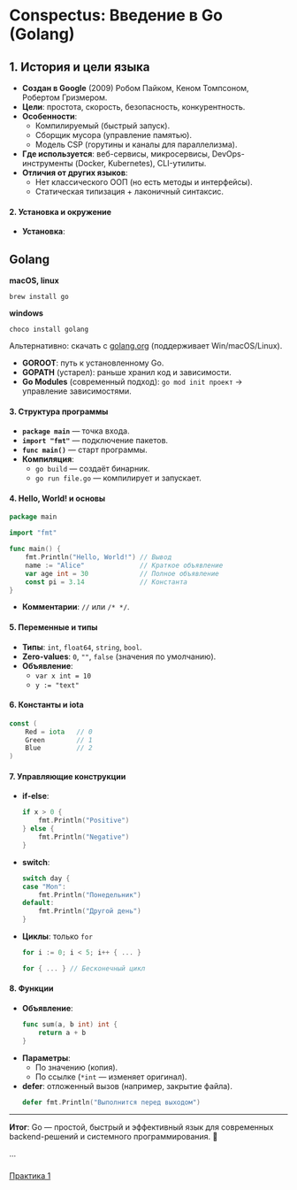 # Conspectus: Введение в Go (Golang)

## 1. История и цели языка
- **Создан в Google** (2009) Робом Пайком, Кеном Томпсоном, Робертом Гризмером.
- **Цели**: простота, скорость, безопасность, конкурентность.
- **Особенности**:
    - Компилируемый (быстрый запуск).
    - Сборщик мусора (управление памятью).
    - Модель CSP (горутины и каналы для параллелизма).
- **Где используется**: веб-сервисы, микросервисы, DevOps-инструменты (Docker, Kubernetes), CLI-утилиты.
- **Отличия от других языков**:
    - Нет классического ООП (но есть методы и интерфейсы).
    - Статическая типизация + лаконичный синтаксис.

#### **2. Установка и окружение**


- **Установка**:
## Golang
**macOS, linux**
```shell
brew install go
```
**windows**
```shell
choco install golang
```
Альтернативно: скачать с [golang.org](https://golang.org) (поддерживает Win/macOS/Linux).

- **GOROOT**: путь к установленному Go.
- **GOPATH** (устарел): раньше хранил код и зависимости.
- **Go Modules** (современный подход): `go mod init проект` → управление зависимостями.

#### **3. Структура программы**
- **`package main`** — точка входа.
- **`import "fmt"`** — подключение пакетов.
- **`func main()`** — старт программы.
- **Компиляция**:
    - `go build` — создаёт бинарник.
    - `go run file.go` — компилирует и запускает.

#### **4. Hello, World! и основы**
```go
package main

import "fmt"

func main() {
    fmt.Println("Hello, World!") // Вывод
    name := "Alice"              // Краткое объявление
    var age int = 30             // Полное объявление
    const pi = 3.14              // Константа
}
```
- **Комментарии**: `//` или `/* */`.

#### **5. Переменные и типы**
- **Типы**: `int`, `float64`, `string`, `bool`.
- **Zero-values**: `0`, `""`, `false` (значения по умолчанию).
- **Объявление**:
    - `var x int = 10`
    - `y := "text"`

#### **6. Константы и iota**
```go
const (
    Red = iota   // 0
    Green        // 1
    Blue         // 2
)
```

#### **7. Управляющие конструкции**
- **if-else**:
  ```go
  if x > 0 {
      fmt.Println("Positive")
  } else {
      fmt.Println("Negative")
  }
  ```
- **switch**:
  ```go
  switch day {
  case "Mon":
      fmt.Println("Понедельник")
  default:
      fmt.Println("Другой день")
  }
  ```
- **Циклы**: только `for`
  ```go
  for i := 0; i < 5; i++ { ... }
  
  for { ... } // Бесконечный цикл
  ```

#### **8. Функции**
- **Объявление**:
  ```go
  func sum(a, b int) int {
      return a + b
  }
  ```
- **Параметры**:
    - По значению (копия).
    - По ссылке (`*int` — изменяет оригинал).
- **defer**: отложенный вызов (например, закрытие файла).
  ```go
  defer fmt.Println("Выполнится перед выходом")
  ```

---

**Итог**: Go — простой, быстрый и эффективный язык для современных backend-решений и системного программирования. 🚀

...



###
[Практика 1](https://go.dev/play/p/iC3CPd3NEV9)